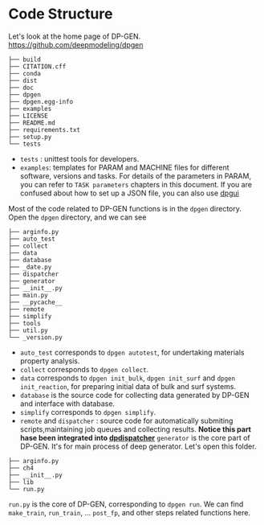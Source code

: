 # Code Structure
Let's look at the home page of DP-GEN. https://github.com/deepmodeling/dpgen
````
├── build
├── CITATION.cff
├── conda
├── dist
├── doc
├── dpgen
├── dpgen.egg-info
├── examples
├── LICENSE
├── README.md
├── requirements.txt
├── setup.py
└── tests
````

- `tests` : unittest tools for developers.
- `examples`: templates for PARAM and MACHINE files for different software, versions and tasks.
For details of the parameters in PARAM, you can refer to `TASK parameters` chapters in this document.
If you are confused about how to set up a JSON file, you can also use [dpgui](https://mobile.deepmodeling.com/dpgui/)

Most of the code related to DP-GEN functions is in the `dpgen` directory. Open the `dpgen` directory, and we can see
````
├── arginfo.py
├── auto_test
├── collect
├── data
├── database
├── _date.py
├── dispatcher
├── generator
├── __init__.py
├── main.py
├── __pycache__
├── remote
├── simplify
├── tools
├── util.py
└── _version.py
````

- `auto_test` corresponds to `dpgen autotest`, for undertaking materials property analysis.
- `collect` corresponds to `dpgen collect`.
- `data` corresponds to `dpgen init_bulk`, `dpgen init_surf` and `dpgen init_reaction`, for preparing initial data of bulk and surf systems.
- `database` is the source code for collecting data generated by DP-GEN and interface with database.
- `simplify` corresponds to `dpgen simplify`.
- `remote` and `dispatcher` : source code for automatically submiting scripts,maintaining job queues and collecting results.
    **Notice this part hase been integrated into [dpdispatcher](https://github.com/deepmodeling/dpdispatcher)** 
`generator` is the core part of DP-GEN. It's for main process of deep generator. Let's open this folder. 

````
├── arginfo.py
├── ch4
├── __init__.py
├── lib
└── run.py
````
`run.py` is the core of DP-GEN, corresponding to `dpgen run`. We can find `make_train`, `run_train`, ... `post_fp`, and other steps related functions here.


